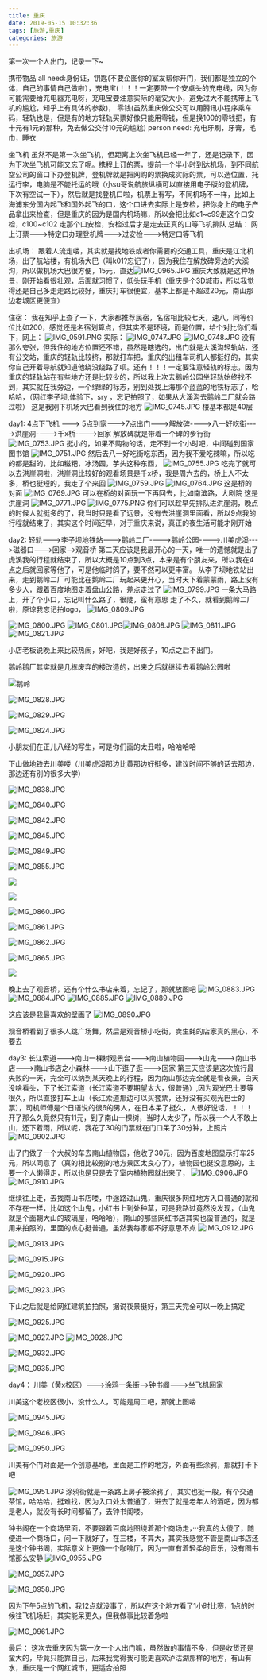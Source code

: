 ```yaml
---
title: 重庆
date: 2019-05-15 10:32:36
tags: [旅游,重庆]
categories: 旅游
---
```


第一次一个人出门，记录一下~

<!--more-->

携带物品
all need:身份证，钥匙(不要企图你的室友帮你开门，我们都是独立的个体，自己的事情自己做啦），充电宝(！！！一定要带一个安卓头的充电线，因为你可能需要给充电器充电呀，充电宝要注意实际的毫安大小，避免过大不能携带上飞机的尴尬，知乎上有具体的参数)， 零钱(虽然重庆做公交可以用腾讯小程序乘车码，轻轨也是，但是有的地方轻轨买票好像只能用零钱，但是换100的零钱把，有十元有1元的那种，免去做公交付10元的尴尬)
person need: 充电牙刷，牙膏，毛巾，睡衣

坐飞机
虽然不是第一次坐飞机，但距离上次坐飞机已经一年了，还是记录下，因为下次坐飞机可能又忘了呢。携程上订的票，提前一个半小时到达机场，到不同航空公司的窗口下办登机牌，登机牌就是把网购的票换成实际的票，可以选位置，托运行李，电脑是不能托运的哦（小su哥说航旅纵横可以直接用电子版的登机牌，下次有空试一下），然后就是找登机口啦，机票上有写，不同机场不一样，比如上海浦东分国内起飞和国外起飞的口，这个口进去实际上是安检，把你身上的电子产品拿出来检查，但是重庆的因为是国内机场嘛，所以会把比如c1~c99走这个口安检，c100~c102 走那个口安检，安检过后才是走去正真的口等飞机排队
总结： 网上订票--->特定口办理登机牌--->过安检--->特定口等飞机

出机场：
跟着人流走喽，其实就是找地铁或者你需要的交通工具，重庆是江北机场，出了航站楼，有机场大巴（叫k01?忘记了），因为我住在解放碑旁边的大溪沟，所以做机场大巴很方便，15元，直达![IMG_0965.JPG](https://upload-images.jianshu.io/upload_images/5525740-718ad6f4bf1139df.JPG?imageMogr2/auto-orient/strip%7CimageView2/2/w/1240)
重庆大致就是这种场景，刚开始看很壮观，后面就习惯了，低头玩手机（重庆是个3D城市，所以我觉得还是自己多走走路比较好，重庆打车很便宜，基本上都是不超过20元，南山那边老城区更便宜）

住宿：
我在知乎上查了一下，大家都推荐民宿，名宿相比较七天，速八，同等价位比如200，感觉还是名宿划算点，但其实不是环境，而是位置，给个对比你们看下，网上：
![IMG_0591.PNG](https://upload-images.jianshu.io/upload_images/5525740-5ec15ed785624cf5.PNG?imageMogr2/auto-orient/strip%7CimageView2/2/w/1240)
实际：
![IMG_0747.JPG](https://upload-images.jianshu.io/upload_images/5525740-7ea7696ff4d8955c.JPG?imageMogr2/auto-orient/strip%7CimageView2/2/w/1240)
![IMG_0748.JPG](https://upload-images.jianshu.io/upload_images/5525740-cb1325ecd1d2004a.JPG?imageMogr2/auto-orient/strip%7CimageView2/2/w/1240)
没有那么夸张，但我住的地方位置还不错，虽然是瞎选的，出门就是大溪沟轻轨站，还有公交站，重庆的轻轨比较挤，那就打车把，重庆的出租车司机人都挺好的，其实你自己开着导航就知道他绕没绕路了呗。还有！！！一定要注意轻轨的标志，因为重庆的轻轨站在有些地方还是比较少的，所以我上次去鹅岭公园坐轻轨始终找不到，其实就在我旁边，一个绿绿的标志，别到处找上海那个蓝蓝的地铁标志了，哈哈哈，（网红李子坝,体验下，sry ，忘记拍照了，如果从大溪沟去鹅岭二厂就会路过啦）
这是我刚下机场大巴看到我住的地方
![IMG_0745.JPG](https://upload-images.jianshu.io/upload_images/5525740-2bc62b43c6742bc8.JPG?imageMogr2/auto-orient/strip%7CimageView2/2/w/1240)
楼基本都是40层

day1:
4点下飞机 ---> 5点到家--->7点出门--->解放碑---->八一好吃街---->洪崖洞---->千x桥---->回家
解放碑就是带着一个碑的步行街![IMG_0753.JPG](https://upload-images.jianshu.io/upload_images/5525740-db380008491f13e2.JPG?imageMogr2/auto-orient/strip%7CimageView2/2/w/1240)
挺小的，如果不购物的话，走不到一个小时吧，中间碰到国家图书馆
![IMG_0751.JPG](https://upload-images.jianshu.io/upload_images/5525740-112e14d7e2c3a5ee.JPG?imageMogr2/auto-orient/strip%7CimageView2/2/w/1240)
然后去八一好吃街吃东西，因为我不爱吃辣嘛，所以吃的都是甜的，比如糍粑，冰汤圆，芋头这种东西，
![IMG_0755.JPG](https://upload-images.jianshu.io/upload_images/5525740-30a010f1753a70b8.JPG?imageMogr2/auto-orient/strip%7CimageView2/2/w/1240)
吃完了就可以去洪崖洞啦，洪崖洞比较好的观看场景是千x桥，我是周六去的，桥上人不太多，桥也挺短的，我走了个来回
![IMG_0759.JPG](https://upload-images.jianshu.io/upload_images/5525740-b6f0fba08a0bedc1.JPG?imageMogr2/auto-orient/strip%7CimageView2/2/w/1240)
![IMG_0764.JPG](https://upload-images.jianshu.io/upload_images/5525740-5065559b37d15f74.JPG?imageMogr2/auto-orient/strip%7CimageView2/2/w/1240)
这是桥的对面
![IMG_0769.JPG](https://upload-images.jianshu.io/upload_images/5525740-91e1d377eaa4fd90.JPG?imageMogr2/auto-orient/strip%7CimageView2/2/w/1240)
可以在桥的对面玩一下再回去，比如南滨路，大剧院
这是洪崖洞
![IMG_0771.JPG](https://upload-images.jianshu.io/upload_images/5525740-93d38a811117fa3a.JPG?imageMogr2/auto-orient/strip%7CimageView2/2/w/1240)
![IMG_0775.PNG](https://upload-images.jianshu.io/upload_images/5525740-f1a220f483f21ae1.PNG?imageMogr2/auto-orient/strip%7CimageView2/2/w/1240)
你们可以趁早先排队进洪崖洞，晚点的时候人就挺多的了，我当时只是看了远景，没有去洪崖洞里面看，所以9点我的行程就结束了，其实这个时间还早，对于重庆来说，真正的夜生活可能才刚开始

day2:
轻轨--->李子坝地铁站--->鹅岭二厂---->鹅岭公园---->川美虎溪--->磁器口--->回家-->观音桥
第二天应该是我最开心的一天，唯一的遗憾就是出了虎溪我的行程就结束了，所以大概是10点到3点，本来是有个朋友来，所以我在4点之后就回家等他了，可是他临时鸽了，要不然可以更丰富。
从李子坝地铁站出来，走到鹅岭二厂可能比在鹅岭二厂玩起来更开心，当时天下着蒙蒙雨，路上没有多少人，跟着百度地图走着盘山公路，差点走过了
![IMG_0799.JPG](https://upload-images.jianshu.io/upload_images/5525740-2d00097567ed50cd.JPG?imageMogr2/auto-orient/strip%7CimageView2/2/w/1240)
一条大马路上，开了个小口，忘记叫什么路了，很陡，蛮有意思
走了不久，就看到鹅岭二厂啦，原谅我忘记拍logo，
![IMG_0809.JPG](https://upload-images.jianshu.io/upload_images/5525740-c5b72f2e72000acd.JPG?imageMogr2/auto-orient/strip%7CimageView2/2/w/1240)

![IMG_0800.JPG](https://upload-images.jianshu.io/upload_images/5525740-0597b272a7c23c84.JPG?imageMogr2/auto-orient/strip%7CimageView2/2/w/1240)
![IMG_0801.JPG](https://upload-images.jianshu.io/upload_images/5525740-e12e53d4d0a288de.JPG?imageMogr2/auto-orient/strip%7CimageView2/2/w/1240)![IMG_0808.JPG](https://upload-images.jianshu.io/upload_images/5525740-8cae22ae086ed26a.JPG?imageMogr2/auto-orient/strip%7CimageView2/2/w/1240)
![IMG_0811.JPG](https://upload-images.jianshu.io/upload_images/5525740-2256169386063ab3.JPG?imageMogr2/auto-orient/strip%7CimageView2/2/w/1240)
![IMG_0821.JPG](https://upload-images.jianshu.io/upload_images/5525740-743fa3cfa480edb3.JPG?imageMogr2/auto-orient/strip%7CimageView2/2/w/1240)

小店老板说晚上来比较热闹，好吧，我是好孩子，10点之后不出门。

鹅岭鹅厂其实就是几栋废弃的楼改造的，出来之后就继续去看鹅岭公园啦

![鹅岭](http://img.chenye2017.cn/eling.jpg)

![IMG_0828.JPG](https://upload-images.jianshu.io/upload_images/5525740-63226b6ff0266270.JPG?imageMogr2/auto-orient/strip%7CimageView2/2/w/1240)

![IMG_0829.JPG](https://upload-images.jianshu.io/upload_images/5525740-ddac0db81752594c.JPG?imageMogr2/auto-orient/strip%7CimageView2/2/w/1240)

![IMG_0824.JPG](https://upload-images.jianshu.io/upload_images/5525740-092063ec9b7c1eaf.JPG?imageMogr2/auto-orient/strip%7CimageView2/2/w/1240)

小朋友们在正儿八经的写生，可是你们画的太丑啦，哈哈哈哈

下山做地铁去川美喽（川美虎溪那边比黄那边好挺多，建议时间不够的话去那边，那边还有别的很多大学）

![IMG_0838.JPG](https://upload-images.jianshu.io/upload_images/5525740-49143f608cf41825.JPG?imageMogr2/auto-orient/strip%7CimageView2/2/w/1240)

![IMG_0840.JPG](https://upload-images.jianshu.io/upload_images/5525740-a9bf369667741110.JPG?imageMogr2/auto-orient/strip%7CimageView2/2/w/1240)

![IMG_0842.JPG](https://upload-images.jianshu.io/upload_images/5525740-18fe486b192f5a03.JPG?imageMogr2/auto-orient/strip%7CimageView2/2/w/1240)

![IMG_0845.JPG](https://upload-images.jianshu.io/upload_images/5525740-27806d9451915a64.JPG?imageMogr2/auto-orient/strip%7CimageView2/2/w/1240)

![IMG_0849.JPG](https://upload-images.jianshu.io/upload_images/5525740-c49b054e4e0d1ddf.JPG?imageMogr2/auto-orient/strip%7CimageView2/2/w/1240)

![IMG_0855.JPG](https://upload-images.jianshu.io/upload_images/5525740-cb66b7c6ddd0a48f.JPG?imageMogr2/auto-orient/strip%7CimageView2/2/w/1240)

![](http://img.chenye2017.cn/luo2.jpg)

![](http://img.chenye2017.cn/luo3.jpg)

![IMG_0860.JPG](https://upload-images.jianshu.io/upload_images/5525740-161a416dce57cf9c.JPG?imageMogr2/auto-orient/strip%7CimageView2/2/w/1240)

![IMG_0861.JPG](https://upload-images.jianshu.io/upload_images/5525740-29e4a7aa99a2b43b.JPG?imageMogr2/auto-orient/strip%7CimageView2/2/w/1240)

![IMG_0862.JPG](https://upload-images.jianshu.io/upload_images/5525740-4eb3728f47d8cf3e.JPG?imageMogr2/auto-orient/strip%7CimageView2/2/w/1240)

![IMG_0865.JPG](https://upload-images.jianshu.io/upload_images/5525740-f32735c0d5ffbe05.JPG?imageMogr2/auto-orient/strip%7CimageView2/2/w/1240)

![](http://img.chenye2017.cn/luo4.jpg)

晚上去了观音桥，还有个什么书店来着，忘记了，那就放图吧
![IMG_0883.JPG](https://upload-images.jianshu.io/upload_images/5525740-baea6cf0b1219d77.JPG?imageMogr2/auto-orient/strip%7CimageView2/2/w/1240)
![IMG_0884.JPG](https://upload-images.jianshu.io/upload_images/5525740-d266b8f555a8f816.JPG?imageMogr2/auto-orient/strip%7CimageView2/2/w/1240)
![IMG_0885.JPG](https://upload-images.jianshu.io/upload_images/5525740-947a5c37fe765766.JPG?imageMogr2/auto-orient/strip%7CimageView2/2/w/1240)
![IMG_0889.JPG](https://upload-images.jianshu.io/upload_images/5525740-707a340b70205a0e.JPG?imageMogr2/auto-orient/strip%7CimageView2/2/w/1240)

这应该是我最喜欢的壁画了
![IMG_0890.JPG](https://upload-images.jianshu.io/upload_images/5525740-c4a7bb00d6a3909e.JPG?imageMogr2/auto-orient/strip%7CimageView2/2/w/1240)

观音桥看到了很多人跳广场舞，然后是观音桥小吃街，卖生蚝的店家真的黑心，不要去

day3:
长江索道--->南山一棵树观景台--->南山植物园--->山鬼--->南山书店--->南山书店之小森林--->山下逛了逛--->回家
第三天应该是这次旅行最失败的一天，完全可以纳到某天晚上的行程，因为南山那边完全就是看夜景，白天没啥看头，下了长江索道（长江索道不要期望太大，很普通）,因为观光巴士要等很久，所以直接打车上山（长江索道那边可以买套票，还好没有买观光巴士的票），司机师傅是个日语说的很6的男人，在日本呆了挺久，人很好说话，！！！开了那么久竟然只有11元，到了南山一棵树，当时人太少了，所以我一个人不敢上山，还下着雨，所以呢，我花了30的门票就在门口呆了30分钟，上照片
![IMG_0902.JPG](https://upload-images.jianshu.io/upload_images/5525740-17465597c7764f87.JPG?imageMogr2/auto-orient/strip%7CimageView2/2/w/1240)

出了门做了一个大叔的车去南山植物园，他收了30元，因为百度地图显示打车25元，所以同意了（真的相比较别的地方景区太良心了），植物园也挺没意思的，主要一个人懒得走，所以也是只是去了室内植物园就出来了，
![IMG_0906.JPG](https://upload-images.jianshu.io/upload_images/5525740-b5ae1a1c648a7b3d.JPG?imageMogr2/auto-orient/strip%7CimageView2/2/w/1240)
![IMG_0910.JPG](https://upload-images.jianshu.io/upload_images/5525740-86fb049159875fa4.JPG?imageMogr2/auto-orient/strip%7CimageView2/2/w/1240)

继续往上走，去找南山书店喽，中途路过山鬼，重庆很多网红地方入口普通的就和不存在一样，比如这个山鬼，小红书上到处种草，可是我路过竟然没发现，（山鬼就是个面朝大山的玻璃屋，哈哈哈），南山的那些网红书店其实也蛮普通的，就是用来拍照的，里面的点心挺普通，虽然我每家都不好意思不点
![IMG_0912.JPG](https://upload-images.jianshu.io/upload_images/5525740-26a210b38112979f.JPG?imageMogr2/auto-orient/strip%7CimageView2/2/w/1240)

![IMG_0913.JPG](https://upload-images.jianshu.io/upload_images/5525740-17c5122fbd56c133.JPG?imageMogr2/auto-orient/strip%7CimageView2/2/w/1240)

![IMG_0915.JPG](https://upload-images.jianshu.io/upload_images/5525740-7ae9749e304cf413.JPG?imageMogr2/auto-orient/strip%7CimageView2/2/w/1240)

![IMG_0920.JPG](https://upload-images.jianshu.io/upload_images/5525740-2dbe0c3140558fb5.JPG?imageMogr2/auto-orient/strip%7CimageView2/2/w/1240)

![IMG_0923.JPG](https://upload-images.jianshu.io/upload_images/5525740-e6b2bcba3cbe0daa.JPG?imageMogr2/auto-orient/strip%7CimageView2/2/w/1240)

下山之后就是给网红建筑拍拍照，据说夜景挺好，第三天完全可以一晚上搞定

![IMG_0925.JPG](https://upload-images.jianshu.io/upload_images/5525740-fe052de1e59af90a.JPG?imageMogr2/auto-orient/strip%7CimageView2/2/w/1240)

![IMG_0927.JPG](https://upload-images.jianshu.io/upload_images/5525740-ecdc29fbe5ce847c.JPG?imageMogr2/auto-orient/strip%7CimageView2/2/w/1240)
![IMG_0928.JPG](https://upload-images.jianshu.io/upload_images/5525740-f91f1647ac33255c.JPG?imageMogr2/auto-orient/strip%7CimageView2/2/w/1240)

![IMG_0932.JPG](https://upload-images.jianshu.io/upload_images/5525740-a6d8c264fe976c4b.JPG?imageMogr2/auto-orient/strip%7CimageView2/2/w/1240)

![IMG_0935.JPG](https://upload-images.jianshu.io/upload_images/5525740-782b17f77b1886a7.JPG?imageMogr2/auto-orient/strip%7CimageView2/2/w/1240)

day4：
川美（黄x校区）--->涂鸦一条街-->钟书阁--->坐飞机回家

川美这个老校区很小，没什么人，可能是周二吧，那就上图喽

![IMG_0945.JPG](https://upload-images.jianshu.io/upload_images/5525740-5a3cc4ba413f6176.JPG?imageMogr2/auto-orient/strip%7CimageView2/2/w/1240)

![IMG_0946.JPG](https://upload-images.jianshu.io/upload_images/5525740-a05227a25471b850.JPG?imageMogr2/auto-orient/strip%7CimageView2/2/w/1240)

![IMG_0950.JPG](https://upload-images.jianshu.io/upload_images/5525740-85565b03f730a923.JPG?imageMogr2/auto-orient/strip%7CimageView2/2/w/1240)

川美有个门对面是一个创意基地，里面是工作的地方，外面有些涂鸦，那就打卡下吧

![IMG_0951.JPG](https://upload-images.jianshu.io/upload_images/5525740-2b1138924bb5a476.JPG?imageMogr2/auto-orient/strip%7CimageView2/2/w/1240)
涂鸦街就是一条路上房子被涂鸦了，其实也挺一般，有个交通茶馆，哈哈哈，挺难找，因为入口处太普通了，进去了就是老年人的酒吧，因为都是老人，就没有长时间都留了，去钟书阁喽。

钟书阁在一个商场里面，不要跟着百度地图绕着那个商场走，···我真的太傻了，随便进一个商场口，问一下就好了，在三楼，不算大，其实我感觉不管是南山书店还是这个钟书阁，实际意义上更像一个咖啡厅，因为一直有着轻柔的音乐，没有图书馆那么安静
![IMG_0955.JPG](https://upload-images.jianshu.io/upload_images/5525740-fdcaac5ca298280a.JPG?imageMogr2/auto-orient/strip%7CimageView2/2/w/1240)


![IMG_0957.JPG](https://upload-images.jianshu.io/upload_images/5525740-1833c630f4efb24d.JPG?imageMogr2/auto-orient/strip%7CimageView2/2/w/1240)

![IMG_0958.JPG](https://upload-images.jianshu.io/upload_images/5525740-090439e6a470c4fa.JPG?imageMogr2/auto-orient/strip%7CimageView2/2/w/1240)

因为下午5点的飞机，我12点就没事了，所以在这个地方看了1小时比赛，1点的时候往飞机场赶，其实能呆更久，但我做事比较着急啦

![IMG_0961.JPG](https://upload-images.jianshu.io/upload_images/5525740-bde93e4d30fb057a.JPG?imageMogr2/auto-orient/strip%7CimageView2/2/w/1240)


最后：
这次去重庆因为第一次一个人出门嘛，虽然做的事情不多，但是收货还是蛮大的，毕竟只能靠自己，后来我觉得我可能更喜欢泸沽湖那样的地方，有山有水，重庆是一个网红城市，更适合拍照

